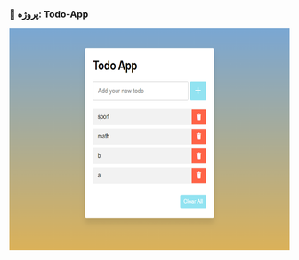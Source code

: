 ### 📑 پروژه: Todo-App
<img src="https://github.com/aligoodini/todo-app/blob/main/Screenshot%202024-07-14%20123115.png" alt="drawing" style="width:900px; height:400px"/>
